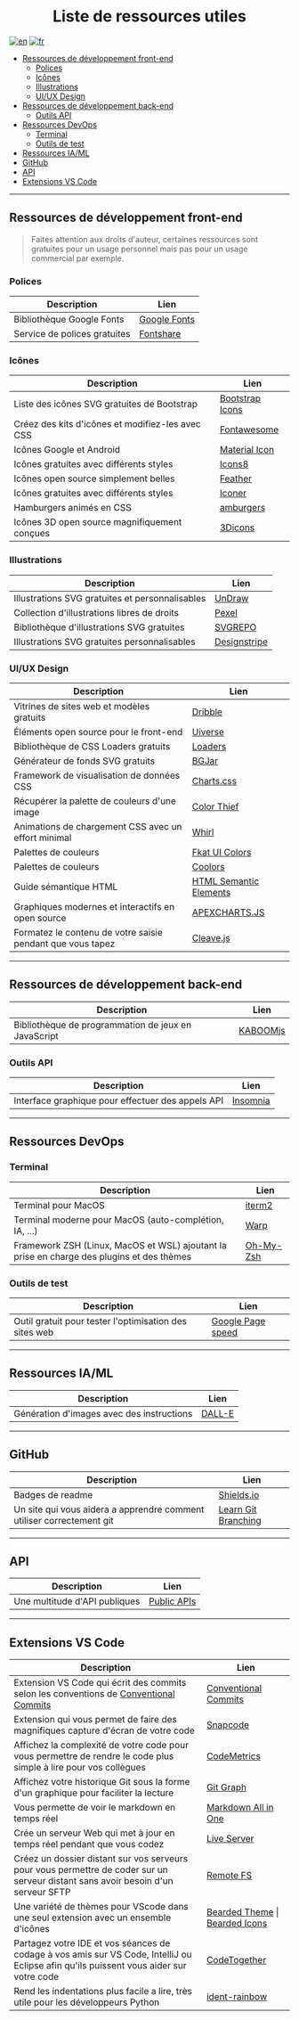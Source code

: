 <!-- @format -->

<h1 align="center">Liste de ressources utiles</h1>

[![en](https://img.shields.io/badge/lang-en-blue.svg)](./LINK.md)
[![fr](https://img.shields.io/badge/lang-fr-blue.svg)](./LINK-fr.md)

- [Ressources de développement front-end](#ressources-de-développement-front-end)
  - [Polices](#polices)
  - [Icônes](#icônes)
  - [Illustrations](#illustrations)
  - [UI/UX Design](#uiux-design)
- [Ressources de développement back-end](#ressources-de-développement-back-end)
  - [Outils API](#outils-api)
- [Ressources DevOps](#ressources-devops)
  - [Terminal](#terminal)
  - [Outils de test](#outils-de-test)
- [Ressources IA/ML](#ressources-iaml)
- [GitHub](#github)
- [API](#api)
- [Extensions VS Code](#extensions-vs-code)

---

## Ressources de développement front-end

> Faites attention aux droits d'auteur, certaines ressources sont gratuites pour un usage personnel mais pas pour un usage commercial par exemple.

### Polices

| Description                  | Lien                                      |
| ---------------------------- | ----------------------------------------- |
| Bibliothèque Google Fonts    | [Google Fonts](https://fonts.google.com/) |
| Service de polices gratuites | [Fontshare](https://www.fontshare.com)    |

### Icônes

| Description                                      | Lien                                              |
| ------------------------------------------------ | ------------------------------------------------- |
| Liste des icônes SVG gratuites de Bootstrap      | [Bootstrap Icons](https://icons.getbootstrap.com) |
| Créez des kits d'icônes et modifiez-les avec CSS | [Fontawesome](https://fontawesome.com/icons)      |
| Icônes Google et Android                         | [Material Icon](https://fonts.google.com/icons)   |
| Icônes gratuites avec différents styles          | [Icons8](https://icons8.com/)                     |
| Icônes open source simplement belles             | [Feather](https://feathericons.com/)              |
| Icônes gratuites avec différents styles          | [Iconer](https://www.svgrepo.com/)                |
| Hamburgers animés en CSS                         | [amburgers](https://jonsuh.com/hamburgers/)       |
| Icônes 3D open source magnifiquement conçues     | [3Dicons](https://3dicons.co/)                    |

### Illustrations

| Description                                     | Lien                                      |
| ----------------------------------------------- | ----------------------------------------- |
| Illustrations SVG gratuites et personnalisables | [UnDraw](https://undraw.co/search)        |
| Collection d'illustrations libres de droits     | [Pexel](https://www.pexels.com/)          |
| Bibliothèque d'illustrations SVG gratuites      | [SVGREPO](https://www.svgrepo.com/)       |
| Illustrations SVG gratuites personnalisables    | [Designstripe](https://designstripe.com/) |

### UI/UX Design

| Description                                                | Lien                                                                                  |
| ---------------------------------------------------------- | ------------------------------------------------------------------------------------- |
| Vitrines de sites web et modèles gratuits                  | [Dribble](https://dribbble.com)                                                       |
| Éléments open source pour le front-end                     | [Uiverse](https://uiverse.io/)                                                        |
| Bibliothèque de CSS Loaders gratuits                       | [Loaders](https://cssloaders.github.io/)                                              |
| Générateur de fonds SVG gratuits                           | [BGJar](https://bgjar.com/)                                                           |
| Framework de visualisation de données CSS                  | [Charts.css](https://chartscss.org/)                                                  |
| Récupérer la palette de couleurs d'une image               | [Color Thief](https://lokeshdhakar.com/projects/color-thief/)                         |
| Animations de chargement CSS avec un effort minimal        | [Whirl](https://whirl.netlify.app/)                                                   |
| Palettes de couleurs                                       | [Fkat UI Colors](https://flatuicolors.com/)                                           |
| Palettes de couleurs                                       | [Coolors](https://coolors.co/)                                                        |
| Guide sémantique HTML                                      | [HTML Semantic Elements](https://www.w3schools.com/html/html5_semantic_elements.asp#) |
| Graphiques modernes et interactifs en open source          | [APEXCHARTS.JS](https://apexcharts.com/)                                              |
| Formatez le contenu de votre saisie pendant que vous tapez | [Cleave.js](https://nosir.github.io/cleave.js/)                                       |

---

## Ressources de développement back-end

| Description                                         | Lien                              |
| --------------------------------------------------- | --------------------------------- |
| Bibliothèque de programmation de jeux en JavaScript | [KABOOMjs](https://kaboomjs.com/) |

### Outils API

| Description                                       | Lien                              |
| ------------------------------------------------- | --------------------------------- |
| Interface graphique pour effectuer des appels API | [Insomnia](https://insomnia.rest) |

---

## Ressources DevOps

### Terminal

| Description                                                                               | Lien                           |
| ----------------------------------------------------------------------------------------- | ------------------------------ |
| Terminal pour MacOS                                                                       | [iterm2](https://iterm2.com/)  |
| Terminal moderne pour MacOS (auto-complétion, IA, ...)                                    | [Warp](https://www.warp.dev/)  |
| Framework ZSH (Linux, MacOS et WSL) ajoutant la prise en charge des plugins et des thèmes | [Oh-My-Zsh](https://ohmyz.sh/) |

### Outils de test

| Description                                            | Lien                                            |
| ------------------------------------------------------ | ----------------------------------------------- |
| Outil gratuit pour tester l'optimisation des sites web | [Google Page speed](https://pagespeed.web.dev/) |

---

## Ressources IA/ML

| Description                               | Lien                                  |
| ----------------------------------------- | ------------------------------------- |
| Génération d'images avec des instructions | [DALL-E](https://openai.com/dall-e-2) |

---

## GitHub

| Description                                                           | Lien                                                     |
| --------------------------------------------------------------------- | -------------------------------------------------------- |
| Badges de readme                                                      | [Shields.io](https://shields.io/)                        |
| Un site qui vous aidera a apprendre comment utiliser correctement git | [Learn Git Branching](https://learngitbranching.js.org/) |

---

## API

| Description                   | Lien                                                      |
| ----------------------------- | --------------------------------------------------------- |
| Une multitude d'API publiques | [Public APIs](https://github.com/public-apis/public-apis) |

---

## Extensions VS Code

| Description                                                                                                                             | Lien                                                                                                                                                                                           |
| --------------------------------------------------------------------------------------------------------------------------------------- | ---------------------------------------------------------------------------------------------------------------------------------------------------------------------------------------------- |
| Extension VS Code qui écrit des commits selon les conventions de [Conventional Commits](https://www.conventionalcommits.org/en/v1.0.0/) | [Conventional Commits](https://marketplace.visualstudio.com/items?itemName=vivaxy.vscode-conventional-commits)                                                                                 |
| Extension qui vous permet de faire des magnifiques capture d'écran de votre code                                                        | [Snapcode](https://marketplace.visualstudio.com/items?itemName=moyu.snapcode)                                                                                                                  |
| Affichez la complexité de votre code pour vous permettre de rendre le code plus simple à lire pour vos collègues                        | [CodeMetrics](https://marketplace.visualstudio.com/items?itemName=kisstkondoros.vscode-codemetrics)                                                                                            |
| Affichez votre historique Git sous la forme d'un graphique pour faciliter la lecture                                                    | [Git Graph](https://marketplace.visualstudio.com/items?itemName=mhutchie.git-graph)                                                                                                            |
| Vous permette de voir le markdown en temps réel                                                                                         | [Markdown All in One](https://marketplace.visualstudio.com/items?itemName=yzhang.markdown-all-in-one)                                                                                          |
| Crée un serveur Web qui met à jour en temps réel pendant que vous codez                                                                 | [Live Server](https://marketplace.visualstudio.com/items?itemName=ritwickdey.LiveServer)                                                                                                       |
| Créez un dossier distant sur vos serveurs pour vous permettre de coder sur un serveur distant sans avoir besoin d'un serveur SFTP       | [Remote FS](https://marketplace.visualstudio.com/items?itemName=liximomo.remotefs)                                                                                                             |
| Une variété de thèmes pour VScode dans une seul extension avec un ensemble d'icônes                                                     | [Bearded Theme](https://marketplace.visualstudio.com/items?itemName=BeardedBear.beardedtheme) \| [Bearded Icons](https://marketplace.visualstudio.com/items?itemName=BeardedBear.beardedicons) |
| Partagez votre IDE et vos séances de codage à vos amis sur VS Code, IntelliJ ou Eclipse afin qu'ils puissent vous aider sur votre code  | [CodeTogether](https://marketplace.visualstudio.com/items?itemName=genuitecllc.codetogether)                                                                                                   |
| Rend les indentations plus facile a lire, très utile pour les développeurs Python                                                       | [ident-rainbow](https://marketplace.visualstudio.com/items?itemName=oderwat.indent-rainbow)                                                                                                    |
